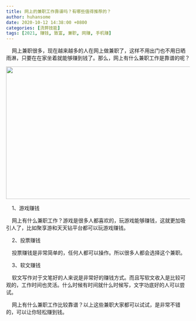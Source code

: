 ```yaml
---
title: 网上的兼职工作靠谱吗？有哪些值得推荐的？
author: huhansome
date: 2020-10-12 14:38:00 +0800
categories: [流弊技能]
tags: [2021, 赚钱, 致富, 兼职, 网赚, 手机赚]
---
```


    网上兼职很多，现在越来越多的人在网上做兼职了，这样不用出门也不用日晒雨淋，只要在在家坐着就能够赚到钱了。那么，网上有什么兼职工作是靠谱的呢？

<img alt="" src="http://www.jinduoxia.com.cn/d/file/2020-12-08/2c3ebdd0a511600c49cccffb070ea4d6.jpg" style="width: 600px; height: 362px;"/>

    1、游戏赚钱

    网上有什么兼职工作？游戏是很多人都喜欢的，玩游戏能够赚钱，这就更加吸引人了，比如聚享游和天天钻平台都可以玩游戏赚钱。

    2、投票赚钱

    投票赚钱是非常简单的，任何人都可以操作。所以很多人都会选择这个兼职。

    3、软文赚钱

    软文写作对于文笔好的人来说是非常好的赚钱方式。而且写软文收入是比较可观的，工作时间也灵活。什么时候有时间就什么时候写，文字功底好的人可以尝试。

    网上有什么兼职工作比较靠谱？以上这些兼职大家都可以试试，是非常不错的，可以让你轻松赚到钱。
